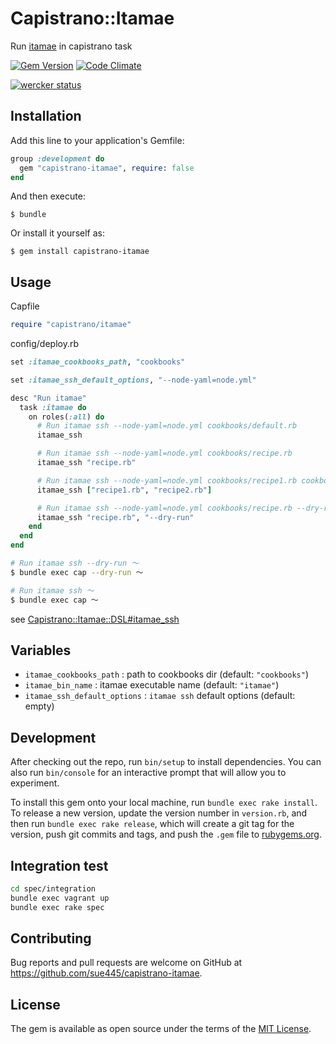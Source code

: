 # Capistrano::Itamae

Run [itamae](https://github.com/itamae-kitchen/itamae) in capistrano task

[![Gem Version](https://badge.fury.io/rb/capistrano-itamae.svg)](https://badge.fury.io/rb/capistrano-itamae)
[![Code Climate](https://codeclimate.com/github/sue445/capistrano-itamae/badges/gpa.svg)](https://codeclimate.com/github/sue445/capistrano-itamae)

[![wercker status](https://app.wercker.com/status/a2f734cda581d3d221e10b1ede83bb71/m/master "wercker status")](https://app.wercker.com/project/bykey/a2f734cda581d3d221e10b1ede83bb71)

## Installation

Add this line to your application's Gemfile:

```ruby
group :development do
  gem "capistrano-itamae", require: false
end
```

And then execute:

    $ bundle

Or install it yourself as:

    $ gem install capistrano-itamae

## Usage

Capfile

```ruby
require "capistrano/itamae"
```

config/deploy.rb

```ruby
set :itamae_cookbooks_path, "cookbooks"

set :itamae_ssh_default_options, "--node-yaml=node.yml"

desc "Run itamae"
  task :itamae do
    on roles(:all) do
      # Run itamae ssh --node-yaml=node.yml cookbooks/default.rb
      itamae_ssh

      # Run itamae ssh --node-yaml=node.yml cookbooks/recipe.rb
      itamae_ssh "recipe.rb"

      # Run itamae ssh --node-yaml=node.yml cookbooks/recipe1.rb cookbooks/recipe2.rb
      itamae_ssh ["recipe1.rb", "recipe2.rb"]

      # Run itamae ssh --node-yaml=node.yml cookbooks/recipe.rb --dry-run
      itamae_ssh "recipe.rb", "--dry-run"
    end
  end
end
```

```bash
# Run itamae ssh --dry-run 〜
$ bundle exec cap --dry-run 〜

# Run itamae ssh 〜
$ bundle exec cap 〜
```

see [Capistrano::Itamae::DSL#itamae_ssh](lib/capistrano/itamae/dsl.rb)

## Variables
* `itamae_cookbooks_path` : path to cookbooks dir (default: `"cookbooks"`)
* `itamae_bin_name` : itamae executable name (default: `"itamae"`)
* `itamae_ssh_default_options` : `itamae ssh` default options (default: empty)

## Development

After checking out the repo, run `bin/setup` to install dependencies. You can also run `bin/console` for an interactive prompt that will allow you to experiment.

To install this gem onto your local machine, run `bundle exec rake install`. To release a new version, update the version number in `version.rb`, and then run `bundle exec rake release`, which will create a git tag for the version, push git commits and tags, and push the `.gem` file to [rubygems.org](https://rubygems.org).

## Integration test
```sh
cd spec/integration
bundle exec vagrant up
bundle exec rake spec
```

## Contributing

Bug reports and pull requests are welcome on GitHub at https://github.com/sue445/capistrano-itamae.


## License

The gem is available as open source under the terms of the [MIT License](http://opensource.org/licenses/MIT).

